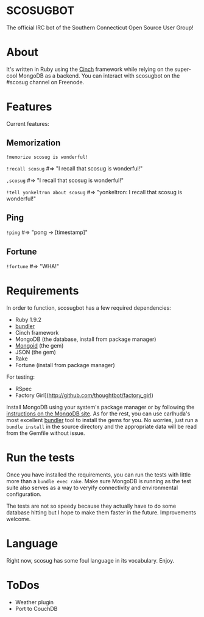 # SCOSUGBOT

The official IRC bot of the Southern Connecticut Open Source User
Group!

# About

It's written in Ruby using the [Cinch](http://github.com/injekt/cinch)
framework while relying on the super-cool MongoDB as a backend. You
can interact with scosugbot on the #scosug channel on Freenode.

# Features

Current features:

## Memorization

`!memorize scosug is wonderful!`

`!recall scosug` #=> "I recall that scosug is wonderful!"

`,scosug` #=> "I recall that scosug is wonderful!"

`!tell yonkeltron about scosug` #=> "yonkeltron: I recall that scosug is wonderful!"

## Ping
`!ping` #=> "pong -> [timestamp]"

## Fortune
`!fortune` #=> "WHA!"

# Requirements

In order to function, scosugbot has a few required
dependencies:

* Ruby 1.9.2
* [bundler](http://github.com/carlhuda/bundler)
* Cinch framework
* MongoDB (the database, install from package manager)
* [Mongoid](http://mongoid.org/) (the gem)
* JSON (the gem)
* Rake
* Fortune (install from package manager)

For testing:

* RSpec
* Factory Girl](http://github.com/thoughtbot/factory_girl)

Install MongoDB using your system's package manager or by following
the [instructions on the MongoDB
site](http://www.mongodb.org/display/DOCS/Quickstart). As for the
rest, you can use carlhuda's most excellent
[bundler](http://github.com/carlhuda/bundler) tool to install the gems
for you. No worries, just run a `bundle install` in the source
directory and the appropriate data will be read from the Gemfile
without issue.

# Run the tests

Once you have installed the requirements, you can run the tests with
little more than a `bundle exec rake`. Make sure MongoDB is running as
the test suite also serves as a way to veryify connectivity and
environmental configuration.

The tests are not so speedy because they actually have to do some
database hitting but I hope to make them faster in the
future. Improvements welcome.

# Language
Right now, scosug has some foul language in its vocabulary. Enjoy.

# ToDos
* Weather plugin
* Port to CouchDB